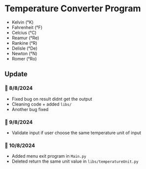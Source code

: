 # Temperature Converter Program
- Kelvin (&deg;K)
- Fahrenheit (&deg;F)
- Celcius (&deg;C)
- Reamur (&deg;Re)
- Rankine (&deg;R)
- Delisle (&deg;De)
- Newton (&deg;N)
- Romer (&deg;Ro)

## Update
### 📅 8/8/2024
- Fixed bug on result didnt get the output
- Cleaning code + added `libs/`
- Another bug fixed

### 📅 9/8/2024
- Validate input if user choose the same temperature unit of input

### 📅 10/8/2024
- Added menu exit program in `Main.py`
- Deleted return the same unit value in `libs/temperatureUnit.py`